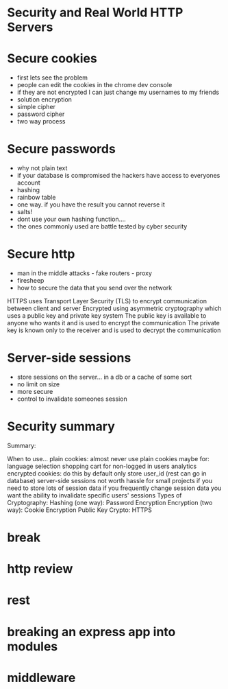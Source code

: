 # Security and Real World HTTP Servers

# Secure cookies

- first lets see the problem
- people can edit the cookies in the chrome dev console
- if they are not encrypted I can just change my usernames to my friends
- solution encryption
- simple cipher 
- password cipher
- two way process

# Secure passwords

- why not plain text
- if your database is compromised the hackers have access to everyones account
- hashing
- rainbow table
- one way. if you have the result you cannot reverse it
- salts!
- dont use your own hashing function....
- the ones commonly used are battle tested by cyber security 

# Secure http

- man in the middle attacks - fake routers - proxy
- firesheep
- how to secure the data that you send over the network

HTTPS uses Transport Layer Security (TLS) to encrypt communication between client and server
Encrypted using asymmetric cryptography which uses a public key and private key system
The public key is available to anyone who wants it and is used to encrypt the communication
The private key is known only to the receiver and is used to decrypt the communication

# Server-side sessions

- store sessions on the server... in a db or a cache of some sort
- no limit on size
- more secure
- control to invalidate someones session

# Security summary
Summary:

When to use...
plain cookies:
almost never use plain cookies
maybe for:
language selection
shopping cart for non-logged in users
analytics
encrypted cookies:
do this by default
only store user_id (rest can go in database)
server-side sessions
not worth hassle for small projects
if you need to store lots of session data
if you frequently change session data
you want the ability to invalidate specific users' sessions
Types of Cryptography:
Hashing (one way): Password Encryption
Encryption (two way): Cookie Encryption
Public Key Crypto: HTTPS


# break

# http review 

# rest 

# breaking an express app into modules

# middleware

